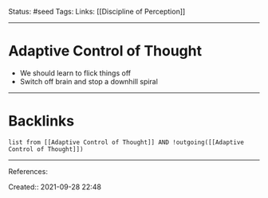 Status: #seed 
Tags: 
Links: [[Discipline of Perception]]
___
# Adaptive Control of Thought
- We should learn to flick things off
- Switch off brain and stop a downhill spiral
___
# Backlinks
```dataview
list from [[Adaptive Control of Thought]] AND !outgoing([[Adaptive Control of Thought]])
```
___
References:

Created:: 2021-09-28 22:48
